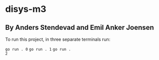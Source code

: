 # disys-m3
## By Anders Stendevad and Emil Anker Joensen

To run this project, in three separate terminals run:

<code>go run . 0</code>
<code>go run . 1</code>
<code>go run . 2</code>